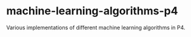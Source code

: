 # machine-learning-algorithms-p4
Various implementations of different machine learning algorithms in P4.
